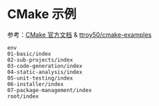 # CMake 示例

参考：[CMake 官方文档](https://cmake.org/cmake/help/latest/guide/tutorial/index.html) & [ttroy50/cmake-examples](https://github.com/ttroy50/cmake-examples)

```{toctree}
env
01-basic/index
02-sub-projects/index
03-code-generation/index
04-static-analysis/index
05-unit-testing/index
06-installer/index
07-package-management/index
root/index
```
